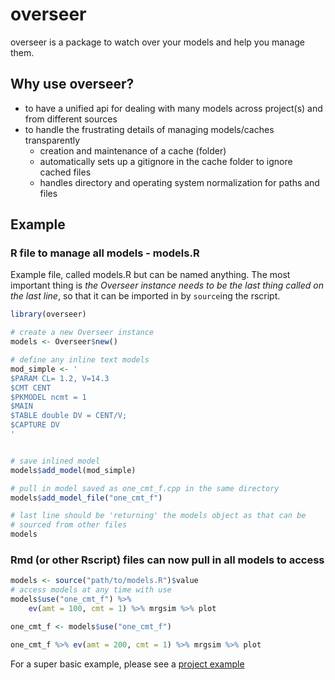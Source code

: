 overseer
============

overseer is a package to watch over your models and help you manage them.

## Why use overseer?

* to have a unified api for dealing with many models across project(s) and from different sources
* to handle the frustrating details of managing models/caches transparently
    * creation and maintenance of a cache (folder)
    * automatically sets up a gitignore in the cache folder to ignore cached files
    * handles directory and operating system normalization for paths and files
    
## Example

### R file to manage all models - models.R

Example file, called models.R but can be named anything. The most important thing
is *the Overseer instance needs to be the last thing called on the last line*, so that it
can be imported in by `source`ing the rscript.


```r
library(overseer)

# create a new Overseer instance
models <- Overseer$new()

# define any inline text models
mod_simple <- '
$PARAM CL= 1.2, V=14.3
$CMT CENT
$PKMODEL ncmt = 1
$MAIN
$TABLE double DV = CENT/V;
$CAPTURE DV
'


# save inlined model
models$add_model(mod_simple)

# pull in model saved as one_cmt_f.cpp in the same directory
models$add_model_file("one_cmt_f")

# last line should be 'returning' the models object as that can be
# sourced from other files
models
```


### Rmd (or other Rscript) files can now pull in all models to access

```r
models <- source("path/to/models.R")$value
# access models at any time with use
models$use("one_cmt_f") %>%
    ev(amt = 100, cmt = 1) %>% mrgsim %>% plot

one_cmt_f <- models$use("one_cmt_f")

one_cmt_f %>% ev(amt = 200, cmt = 1) %>% mrgsim %>% plot
```

For a super basic example, please see a [project example](https://github.com/dpastoor/example_overseer)